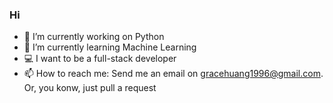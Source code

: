 ### Hi


- 🔭 I’m currently working on Python
- 🌱 I’m currently learning Machine Learning
- 💻 I want to be a full-stack developer
- 📫 How to reach me: Send me an email on gracehuang1996@gmail.com. Or, you konw, just pull a request

